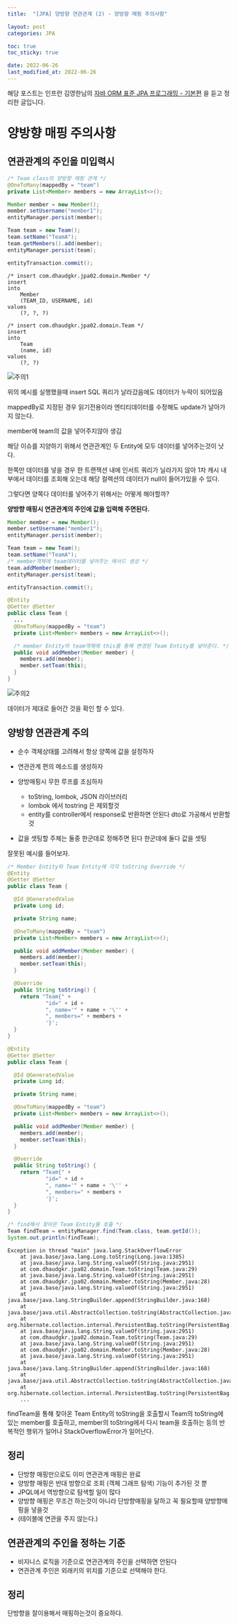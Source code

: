 ```yaml
---
title:  "[JPA] 양방향 연관관계 (2) - 양방향 매핑 주의사항"

layout: post
categories: JPA

toc: true
toc_sticky: true

date: 2022-06-26
last_modified_at: 2022-06-26
---
```


해당 포스트는 인프런 김영한님의 [자바 ORM 표준 JPA 프로그래밍 - 기본편](https://www.inflearn.com/course/ORM-JPA-Basic/dashboard) 을 듣고 정리한 글입니다.

# 양방향 매핑 주의사항

## 연관관계의 주인을 미입력시

```java
/* Team class의 양방향 매핑 관계 */
@OneToMany(mappedBy = "team")
private List<Member> members = new ArrayList<>();
```

```java
Member member = new Member();
member.setUsername("member1");
entityManager.persist(member);

Team team = new Team();
team.setName("TeamA");
team.getMembers().add(member);
entityManager.persist(team);

entityTransaction.commit();
```

```shell
/* insert com.dhaudgkr.jpa02.domain.Member */
insert
into
    Member
    (TEAM_ID, USERNAME, id)
values
    (?, ?, ?)

/* insert com.dhaudgkr.jpa02.domain.Team */
insert
into
    Team
    (name, id)
values
    (?, ?)
```

![주의1]({{site.url}}/public/image/2022/2022-06-26/jpa001.png)

위의 예시를 실행했을때 insert SQL 쿼리가 날라갔음에도 데이터가 누락이 되어있음

mappedBy로 지정된 경우 읽기전용이라 엔티티데이터를 수정해도 update가 날아가지 않는다.

member에 team의 값을 넣어주지않아 생김

해당 이슈를 지양하기 위해서 연관관계인 두 Entity에 모두 데이터를 넣어주는것이 낫다.

한쪽만 데이터를 넣을 경우 한 트랜잭션 내에 인서트 쿼리가 닐라가지 않아 1차 캐시 내부에서 데이터를 조회해 오는데 해당 컬렉션의 데이터가 null이 들어가있을 수 있다.

그렇다면 양쪽다 데이터를 넣어주기 위해서는 어떻게 해야할까?

**양방향 매핑시 연관관계의 주인에 값을 입력해 주면된다.**

```java
Member member = new Member();
member.setUsername("member1");
entityManager.persist(member);

Team team = new Team();
team.setName("TeamA");
/* member객체에 team데이터를 넣어주는 메서드 생성 */
team.addMember(member);
entityManager.persist(team);

entityTransaction.commit();
```

```java
@Entity
@Getter @Setter
public class Team {
  ...
  @OneToMany(mappedBy = "team")
  private List<Member> members = new ArrayList<>();

  /* member Entity의 team객체에 this를 통해 변경된 Team Entity를 넣어준다. */
  public void addMember(Member member) {
    members.add(member);
    member.setTeam(this);
  }
}
```

![주의2]({{site.url}}/public/image/2022/2022-06-26/jpa002.png)

데이터가 제대로 들어간 것을 확인 할 수 있다.

## 양방향 연관관계 주의
- 순수 객체상태를 고려해서 항상 양쪽에 값을 설정하자
- 연관관계 편의 메소드를 생성하자
- 양방매핑시 무한 루프를 조심하자
    - toString, lombok, JSON 라이브러리
    - lombok 에서 tostring 은 제외할것
    - entity를 controller에서 response로 반환하면 안된다 dto로 가공해서 반환할것

- 값을 셋팅할 주체는 둘중 한군데로 정해주면 된다 한군데에 둘다 값을 셋팅

잘못된 예시를 들어보자.

```java
/* Member Entity와 Team Entity에 각각 toString Override */
@Entity
@Getter @Setter
public class Team {

  @Id @GeneratedValue
  private Long id;

  private String name;

  @OneToMany(mappedBy = "team")
  private List<Member> members = new ArrayList<>();

  public void addMember(Member member) {
    members.add(member);
    member.setTeam(this);
  }

  @Override
  public String toString() {
    return "Team{" +
            "id=" + id +
            ", name='" + name + '\'' +
            ", members=" + members +
            '}';
  }
}

@Entity
@Getter @Setter
public class Team {

  @Id @GeneratedValue
  private Long id;

  private String name;

  @OneToMany(mappedBy = "team")
  private List<Member> members = new ArrayList<>();

  public void addMember(Member member) {
    members.add(member);
    member.setTeam(this);
  }

  @Override
  public String toString() {
    return "Team{" +
            "id=" + id +
            ", name='" + name + '\'' +
            ", members=" + members +
            '}';
  }
}
```

```java
/* find해서 찾아온 Team Entity를 호출 */
Team findTeam = entityManager.find(Team.class, team.getId());
System.out.println(findTeam);
```

```shell
Exception in thread "main" java.lang.StackOverflowError
	at java.base/java.lang.Long.toString(Long.java:1385)
	at java.base/java.lang.String.valueOf(String.java:2951)
	at com.dhaudgkr.jpa02.domain.Team.toString(Team.java:29)
	at java.base/java.lang.String.valueOf(String.java:2951)
	at com.dhaudgkr.jpa02.domain.Member.toString(Member.java:28)
	at java.base/java.lang.String.valueOf(String.java:2951)
	at java.base/java.lang.StringBuilder.append(StringBuilder.java:168)
	at java.base/java.util.AbstractCollection.toString(AbstractCollection.java:473)
	at org.hibernate.collection.internal.PersistentBag.toString(PersistentBag.java:622)
	at java.base/java.lang.String.valueOf(String.java:2951)
	at com.dhaudgkr.jpa02.domain.Team.toString(Team.java:29)
	at java.base/java.lang.String.valueOf(String.java:2951)
	at com.dhaudgkr.jpa02.domain.Member.toString(Member.java:28)
	at java.base/java.lang.String.valueOf(String.java:2951)
	at java.base/java.lang.StringBuilder.append(StringBuilder.java:168)
	at java.base/java.util.AbstractCollection.toString(AbstractCollection.java:473)
	at org.hibernate.collection.internal.PersistentBag.toString(PersistentBag.java:622)
	...
```

findTeam을 통해 찾아온 Team Entity의 toString을 호출할시 Team의 toString에 있는 member를 호출하고, member의 toString에서 다시 team을 호출하는 등의 반복적인 행위가 일어나
StackOverflowError가 일어난다.

## 정리
- 단방향 매핑만으로도 이미 연관관계 매핑은 완료
- 양방향 매핑은 반대 방향으로 조회 (객체 그래프 탐색) 기능이 추가된 것 뿐
- JPQL에서 역방향으로 탐색할 일이 많다
- 양방향 매핑은 무조건 하는것이 아니라 단방향매핑을 달하고 꼭 필요할때 양방향매핑을 넣을것
- (테이블에 연관을 주지 않는다.)

## 연관관계의 주인을 정하는 기준
- 비지니스 로직을 기준으로 연관관계의 주인을 선택하면 안된다
- 연관관계 주인은 외래키의 위치를 기준으로 선택해야 한다.


## 정리
단방향을 잘이용해서 매핑하는것이 중요하다.
